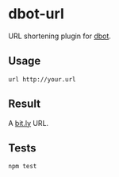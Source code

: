 # dbot-url

URL shortening plugin for [dbot](https://github.com/dddware/dbot).

## Usage

```irc
url http://your.url
```

## Result

A [bit.ly](https://bit.ly) URL.

## Tests

```shell
npm test
```